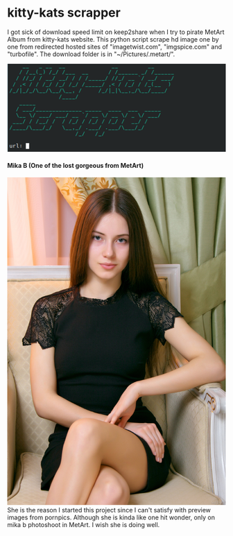 # kitty-kats scrapper

I got sick of download speed limit on keep2share when I try to pirate MetArt Album from kitty-kats website. This python script scrape hd image one by one from redirected hosted sites of "imagetwist.com", "imgspice.com" and "turbofile". The download folder is in "~/Pictures/.metart/". 

![screenshot](resources/screenshot.png)

#### Mika B (One of the lost gorgeous from MetArt)
![Mika B album profile](resources/MetArt_Presenting-Mika_Mika-B_high_0001.jpg)
She is the reason I started this project since I can't satisfy with preview images from pornpics. Although she is kinda like one hit wonder, only on mika b photoshoot in MetArt. I wish she is doing well. 

